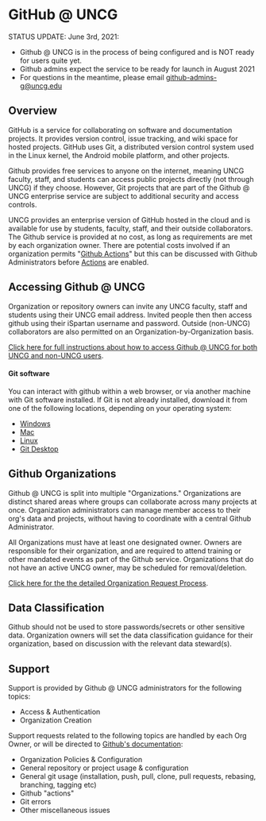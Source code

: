 # GitHub @ UNCG

STATUS UPDATE: June 3rd, 2021: 
 - Github @ UNCG is in the process of being configured and is NOT ready for users quite yet.
 - Github admins expect the service to be ready for launch in August 2021
 - For questions in the meantime, please email [github-admins-g@uncg.edu](mailto:github-admins-g@uncg.edu)

## Overview

GitHub is a service for collaborating on software and documentation projects. It provides version control, issue tracking, and wiki space for hosted projects. GitHub uses Git, a distributed version control system used in the Linux kernel, the Android mobile platform, and other projects.

Github provides free services to anyone on the internet, meaning UNCG faculty, staff, and students can access public projects directly (not through UNCG) if they choose. However, Git projects that are part of the Github @ UNCG enterprise service are subject to additional security and access controls.

UNCG provides an enterprise version of GitHub hosted in the cloud and is available for use by students, faculty, staff, and their outside collaborators. The Github service is provided at no cost, as long as requirements are met by each organization owner. There are potential costs involved if an organization permits "[Github Actions](https://docs.github.com/en/actions)" but this can be discussed with Github Administrators before [Actions](https://docs.github.com/en/actions) are enabled.

## Accessing Github @ UNCG

Organization or repository owners can invite any UNCG faculty, staff and students using their UNCG email address. Invited people then then access github using their iSpartan username and password. Outside (non-UNCG) collaborators are also permitted on an Organization-by-Organization basis.

[Click here for full instructions about how to access Github @ UNCG for both UNCG and non-UNCG users](Access).


#### Git software
You can interact with github within a web browser, or via another machine with Git software installed. If Git is not already installed, download it from one of the following locations, depending on your operating system:
 - [Windows](https://git-scm.com/download/win)
 - [Mac](https://git-scm.com/download/mac)
 - [Linux](https://www.git-scm.com/download/linux)
 - [Git Desktop](https://desktop.github.com)

## Github Organizations

Github @ UNCG is split into multiple "Organizations." Organizations are distinct shared areas where groups can collaborate across many projects at once. Organization administrators can manage member access to their org's data and projects, without having to coordinate with a central Github Administrator.

All Organizations must have at least one designated owner. Owners are responsible for their organization, and are required to attend training or other mandated events as part of the Github service. Organizations that do not have an active UNCG owner, may be scheduled for removal/deletion.

[Click here for the the detailed Organization Request Process](/Organizations/Organization_Request_Process.md). 

## Data Classification

Github should not be used to store passwords/secrets or other sensitive data. Organization owners will set the data classification guidance for their organization, based on discussion with the relevant data steward(s).

## Support

Support is provided by Github @ UNCG administrators for the following topics:
 - Access & Authentication
 - Organization Creation
 
Support requests related to the following topics are handled by each Org Owner, or will be directed to [Github's documentation](https://docs.github.com):
 - Organization Policies & Configuration
 - General repository or project usage & configuration
 - General git usage (installation, push, pull, clone, pull requests, rebasing, branching, tagging etc)
 - Github "actions"
 - Git errors
 - Other miscellaneous issues
